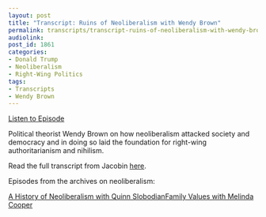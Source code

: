 ```yaml
---
layout: post
title: "Transcript: Ruins of Neoliberalism with Wendy Brown"
permalink: transcripts/transcript-ruins-of-neoliberalism-with-wendy-brown
audiolink: 
post_id: 1861
categories: 
- Donald Trump
- Neoliberalism
- Right-Wing Politics
tags: 
- Transcripts
- Wendy Brown
---
```


[Listen to Episode](https://www.thedigradio.com/podcast/ruins-of-neoliberalism-with-wendy-brown/)

Political theorist Wendy Brown on how neoliberalism attacked society and democracy and in doing so laid the foundation for right-wing authoritarianism and nihilism.

Read the full transcript from Jacobin 
[here](https://jacobinmag.com/2020/12/neoliberalism-wendy-brown-interview-nihilism-political-theory). 

Episodes from the archives on neoliberalism:

[A History of Neoliberalism with Quinn Slobodian](https://www.thedigradio.com/podcast/a-history-of-neoliberalism-with-quinn-slobodian/)[Family Values with Melinda Cooper](https://www.thedigradio.com/podcast/family-values-with-melinda-cooper/)